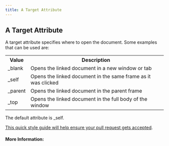 ```yaml
---
title: A Target Attribute
---
```

## A Target Attribute

A target attribute specifies where to open the document.
Some examples that can be used are:
<table>
<tr>
    <th>Value</th>
    <th>Description</th>
  </tr>  
  <tr>
    <td>_blank</td>
    <td>Opens the linked document in a new window or tab</td>
  </tr>
  <tr>
    <td>_self</td>
    <td>Opens the linked document in the same frame as it was clicked</td>
  </tr>
  <tr>
    <td>_parent</td>
    <td>Opens the linked document in the parent frame</td>
  </tr>
  <tr>
    <td>_top</td>
    <td>Opens the linked document in the full body of the window</td>
  </tr>
 </table>
 
 The default attribute is _self.




<a href='https://github.com/freecodecamp/guides/blob/master/README.md' target='_blank' rel='nofollow'>This quick style guide will help ensure your pull request gets accepted</a>.

<!-- The article goes here, in GitHub-flavored Markdown. Feel free to add YouTube videos, images, and CodePen/JSBin embeds  -->

#### More Information:
<!-- Please add any articles you think might be helpful to read before writing the article -->


